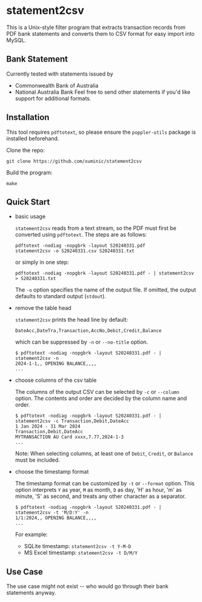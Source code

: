 # statement2csv
This is a Unix-style filter program that extracts transaction records from 
PDF bank statements and converts them to CSV format for easy import into MySQL.

## Bank Statement
Currently tested with statements issued by
- Commonwealth Bank of Australia
- National Australia Bank
Feel free to send other statements if you'd like support for additional formats.


## Installation
This tool requires `pdftotext`, so please ensure the `poppler-utils` package 
is installed beforehand.

Clone the repo:
```
git clone https://github.com/xuminic/statement2csv
```
Build the program:
```
make
```

## Quick Start
- basic usage

  `statement2csv` reads from a text stream, so the PDF must first be converted 
  using `pdftotext`. The steps are as follows:
  ```
  pdftotext -nodiag -nopgbrk -layout S20240331.pdf
  statement2csv -o S20240331.csv S20240331.txt 
  ```
  or simply in one step:
  ```
  pdftotext -nodiag -nopgbrk -layout S20240331.pdf - | statement2csv > S20240331.txt
  ```

  The `-o` option specifies the name of the output file. 
  If omitted, the output defaults to standard output (`stdout`).

- remove the table head
  
  `statement2csv` prints the head line by default:
  ```
  DateAcc,DateTra,Transaction,AccNo,Debit,Credit,Balance
  ```
  which can be suppressed by `-n` or `--no-title` option.
  ```
  $ pdftotext -nodiag -nopgbrk -layout S20240331.pdf - | statement2csv -n
  2024-1-1,, OPENING BALANCE,,,,
  ...
  ```

- choose columns of the csv table

  The columns of the output CSV can be selected by `-c` or `--column` option.
  The contents and order are decided by the column name and order.
  ```
  $ pdftotext -nodiag -nopgbrk -layout S20240331.pdf - | statement2csv -c Transaction,Debit,DateAcc
  1 Jan 2024 - 31 Mar 2024
  Transaction,Debit,DateAcc
  MYTRANSACTION AU Card xxxx,7.77,2024-1-3
  ...
  ```
  Note: When selecting columns, at least one of `Debit`, `Credit`, or `Balance` must be included.

- choose the timestamp format

  The timestamp format can be customized by `-t` or `--format` option. 
  This option interprets `Y` as year, `M` as month, `D` as day, 'H' as hour, 
  'm' as minute, 'S' as second, and treats any other character as a separator.
  ```
  $ pdftotext -nodiag -nopgbrk -layout S20240331.pdf - | statement2csv -t 'M/D:Y' -n
  1/1:2024,, OPENING BALANCE,,,,
  ...
  ```
  For example:
  - SQLite timestamp: `statement2csv -t Y-M-D`
  - MS Excel timestamp: `statement2csv -t D/M/Y`

## Use Case
The use case might not exist -- who would go through their bank statements anyway.


